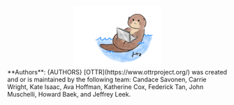 
<center>
<a href="https://www.ottrproject.org/">
  <img src="css/images/basic_otter_water.png" width = 40%>
</a>
</center>

<div class = "authors"> **Authors**: {AUTHORS} 
[OTTR](https://www.ottrproject.org/) was created and or is maintained by the following team: Candace Savonen, Carrie Wright, Kate Isaac, Ava Hoffman, Katherine Cox, Federick Tan, John Muschelli, Howard Baek, and Jeffrey Leek.  
</div>
